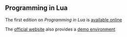 ## Programming in Lua

The first edition on _Programming in Lua_ is [available online](https://www.lua.org/pil/contents0.html)

The [official website](https://www.lua.org/) also provides a [demo environment](https://www.lua.org/cgi-bin/demo)
